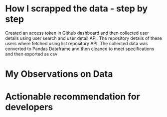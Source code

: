 
# How I scrapped the data - step by step
Created an access token in Github dashboard and then collected user details using user search and user detail API. The repository details of these users where fetched using list repository API. The collected data was converted to Pandas Dataframe and then cleaned to meet specifications and then exported as csv

# My Observations on Data


# Actionable recommendation for developers
